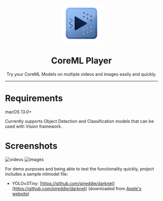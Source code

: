 <p align="center">
<img width="128" src="CoreMLPlayer/Assets.xcassets/AppIcon.appiconset/Icon-128@2x.png">
</p>

<h1 align="center">CoreML Player</h1>
<p align="center">Try your CoreML Models on multiple videos and images easily and quickly.</p>

---

# Requirements
macOS 13.0+

Currently supports Object Detection and Classification models that can be used with Vision framework.

# Screenshots

![videos](https://user-images.githubusercontent.com/80475242/216794698-49bfb420-9850-4895-9ca9-ad722f7745d1.png)
![images](https://user-images.githubusercontent.com/80475242/216794699-2c5c733a-aeb5-4b99-a2c8-e0e743074213.png)


For demo purposes and being able to test the functionality quickly, project includes a sample mlmodel file:

- YOLOv3Tiny: [https://github.com/pjreddie/darknet](https://github.com/pjreddie/darknet) (downloaded from [Apple's website]( https://developer.apple.com/machine-learning/models/))
